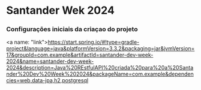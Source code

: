 # Santander Wek 2024 #

### Configurações iniciais da criaçao do projeto ###
<a name: "link">https://start.spring.io/#!type=gradle-project&language=java&platformVersion=3.3.2&packaging=jar&jvmVersion=17&groupId=com.example&artifactId=santander-dev-week-2024&name=santander-dev-week-2024&description=Java%20REstfulAPI%20criada%20para%20a%20Santander%20Dev%20Week%202024&packageName=com.example&dependencies=web,data-jpa,h2,postgresql</a>
